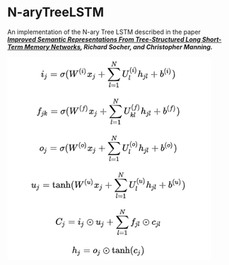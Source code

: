 # N-aryTreeLSTM

An implementation of the N-ary Tree LSTM described in the paper ***[Improved Semantic Representations From Tree-Structured Long Short-Term Memory Networks](http://arxiv.org/abs/1503.00075), Richard Socher, and Christopher Manning.***

![meanshift](https://github.com/mzx5464/N-aryTreeLSTM/blob/master/asset/equation.png)

